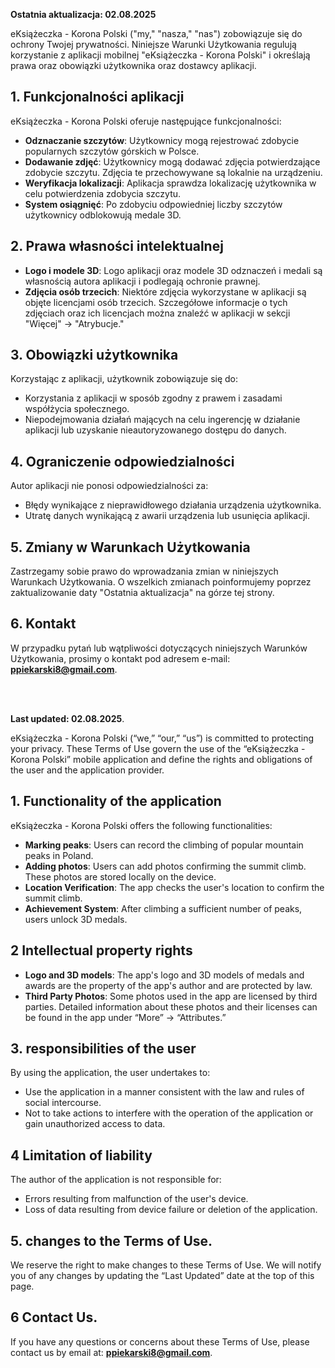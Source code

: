**Ostatnia aktualizacja: 02.08.2025**

eKsiążeczka - Korona Polski ("my," "nasza," "nas") zobowiązuje się do ochrony Twojej prywatności. Niniejsze Warunki Użytkowania regulują korzystanie z aplikacji mobilnej "eKsiążeczka - Korona Polski" i określają prawa oraz obowiązki użytkownika oraz dostawcy aplikacji.

## 1. Funkcjonalności aplikacji

eKsiążeczka - Korona Polski oferuje następujące funkcjonalności:

- **Odznaczanie szczytów**: Użytkownicy mogą rejestrować zdobycie popularnych szczytów górskich w Polsce.
- **Dodawanie zdjęć**: Użytkownicy mogą dodawać zdjęcia potwierdzające zdobycie szczytu. Zdjęcia te przechowywane są lokalnie na urządzeniu.
- **Weryfikacja lokalizacji**: Aplikacja sprawdza lokalizację użytkownika w celu potwierdzenia zdobycia szczytu.
- **System osiągnięć**: Po zdobyciu odpowiedniej liczby szczytów użytkownicy odblokowują medale 3D.

## 2. Prawa własności intelektualnej

- **Logo i modele 3D**: Logo aplikacji oraz modele 3D odznaczeń i medali są własnością autora aplikacji i podlegają ochronie prawnej.
- **Zdjęcia osób trzecich**: Niektóre zdjęcia wykorzystane w aplikacji są objęte licencjami osób trzecich. Szczegółowe informacje o tych zdjęciach oraz ich licencjach można znaleźć w aplikacji w sekcji "Więcej" -> "Atrybucje."

## 3. Obowiązki użytkownika

Korzystając z aplikacji, użytkownik zobowiązuje się do:

- Korzystania z aplikacji w sposób zgodny z prawem i zasadami współżycia społecznego.
- Niepodejmowania działań mających na celu ingerencję w działanie aplikacji lub uzyskanie nieautoryzowanego dostępu do danych.

## 4. Ograniczenie odpowiedzialności

Autor aplikacji nie ponosi odpowiedzialności za:

- Błędy wynikające z nieprawidłowego działania urządzenia użytkownika.
- Utratę danych wynikającą z awarii urządzenia lub usunięcia aplikacji.

## 5. Zmiany w Warunkach Użytkowania

Zastrzegamy sobie prawo do wprowadzania zmian w niniejszych Warunkach Użytkowania. O wszelkich zmianach poinformujemy poprzez zaktualizowanie daty "Ostatnia aktualizacja" na górze tej strony.

## 6. Kontakt

W przypadku pytań lub wątpliwości dotyczących niniejszych Warunków Użytkowania, prosimy o kontakt pod adresem e-mail: **[ppiekarski8@gmail.com](mailto:ppiekarski8@gmail.com)**.

<br><br>

**Last updated: 02.08.2025**.

eKsiążeczka - Korona Polski (“we,” “our,” “us”) is committed to protecting your privacy. These Terms of Use govern the use of the “eKsiążeczka - Korona Polski” mobile application and define the rights and obligations of the user and the application provider.

## 1. Functionality of the application

eKsiążeczka - Korona Polski offers the following functionalities:

- **Marking peaks**: Users can record the climbing of popular mountain peaks in Poland.
- **Adding photos**: Users can add photos confirming the summit climb. These photos are stored locally on the device.
- **Location Verification**: The app checks the user's location to confirm the summit climb.
- **Achievement System**: After climbing a sufficient number of peaks, users unlock 3D medals.

## 2 Intellectual property rights

- **Logo and 3D models**: The app's logo and 3D models of medals and awards are the property of the app's author and are protected by law.
- **Third Party Photos**: Some photos used in the app are licensed by third parties. Detailed information about these photos and their licenses can be found in the app under “More” -> “Attributes.”

## 3. responsibilities of the user

By using the application, the user undertakes to:

- Use the application in a manner consistent with the law and rules of social intercourse.
- Not to take actions to interfere with the operation of the application or gain unauthorized access to data.

## 4 Limitation of liability

The author of the application is not responsible for:

- Errors resulting from malfunction of the user's device.
- Loss of data resulting from device failure or deletion of the application.

## 5. changes to the Terms of Use.

We reserve the right to make changes to these Terms of Use. We will notify you of any changes by updating the “Last Updated” date at the top of this page.

## 6 Contact Us.

If you have any questions or concerns about these Terms of Use, please contact us by email at: **[ppiekarski8@gmail.com](mailto:ppiekarski8@gmail.com)**.
